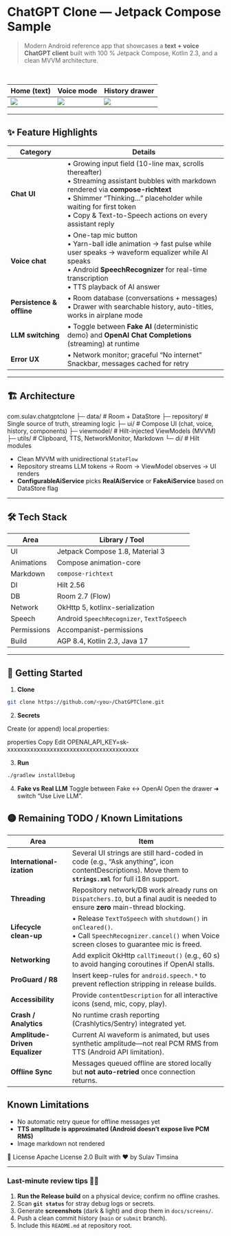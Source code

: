 # ChatGPT Clone — Jetpack Compose Sample

> Modern Android reference app that showcases a **text + voice ChatGPT client** built with 100 % Jetpack Compose, Kotlin 2.3, and a clean MVVM architecture.

<br/>

| Home (text) | Voice mode | History drawer |
|---|---|---|
| ![](docs/screens/chat_light.png) | ![](docs/screens/voice_dark.png) | ![](docs/screens/history_light.png) |

---

## ✨ Feature Highlights

| Category | Details |
|----------|---------|
| **Chat UI** | • Growing input field (10-line max, scrolls thereafter) <br>• Streaming assistant bubbles with markdown rendered via **compose-richtext** <br>• Shimmer “Thinking…” placeholder while waiting for first token <br>• Copy & Text-to-Speech actions on every assistant reply |
| **Voice chat** | • One-tap mic button <br>• Yarn-ball idle animation → fast pulse while user speaks → waveform equalizer while AI speaks <br>• Android **SpeechRecognizer** for real-time transcription <br>• TTS playback of AI answer |
| **Persistence & offline** | • Room database (conversations + messages) <br>• Drawer with searchable history, auto-titles, works in airplane mode |
| **LLM switching** | • Toggle between **Fake AI** (deterministic demo) and **OpenAI Chat Completions** (streaming) at runtime |
| **Error UX** | • Network monitor; graceful “No internet” Snackbar, messages cached for retry |

---

## 🏗️ Architecture
com.sulav.chatgptclone
├─ data/ # Room + DataStore
├─ repository/ # Single source of truth, streaming logic
├─ ui/ # Compose UI (chat, voice, history, components)
├─ viewmodel/ # Hilt-injected ViewModels (MVVM)
├─ utils/ # Clipboard, TTS, NetworkMonitor, Markdown
└─ di/ # Hilt modules

* Clean MVVM with unidirectional `StateFlow`  
* Repository streams LLM tokens → Room → ViewModel observes → UI renders  
* **ConfigurableAiService** picks **RealAiService** or **FakeAiService** based on DataStore flag

---

## 🛠️ Tech Stack

| Area | Library / Tool |
|------|----------------|
| UI | Jetpack Compose 1.8, Material 3 |
| Animations | Compose animation-core |
| Markdown | `compose-richtext` |
| DI | Hilt 2.56 |
| DB | Room 2.7 (Flow) |
| Network | OkHttp 5, kotlinx-serialization |
| Speech | Android `SpeechRecognizer`, `TextToSpeech` |
| Permissions | Accompanist-permissions |
| Build | AGP 8.4, Kotlin 2.3, Java 17 |

---

## 🚀 Getting Started

1. **Clone**

```bash
git clone https://github.com/<you>/ChatGPTClone.git
```

2. **Secrets**

Create (or append) local.properties:

properties
Copy
Edit
OPENAI_API_KEY=sk-xxxxxxxxxxxxxxxxxxxxxxxxxxxxxxxxxxxxxxxx

3. **Run**

```bash
./gradlew installDebug
```

4. **Fake vs Real LLM**
Toggle between Fake ↔︎ OpenAI
Open the drawer ➜ switch “Use Live LLM”.

## 🟡 Remaining TODO / Known Limitations

| Area | Item |
|------|------|
| **International-ization** | Several UI strings are still hard-coded in code (e.g., “Ask anything”, icon contentDescriptions). Move them to **`strings.xml`** for full i18n support. |
| **Threading** | Repository network/DB work already runs on `Dispatchers.IO`, but a final audit is needed to ensure **zero** main-thread blocking. |
| **Lifecycle clean-up** | • Release `TextToSpeech` with `shutdown()` in `onCleared()`.<br>• Call `SpeechRecognizer.cancel()` when Voice screen closes to guarantee mic is freed. |
| **Networking** | Add explicit OkHttp `callTimeout()` (e.g., 60 s) to avoid hanging coroutines if OpenAI stalls. |
| **ProGuard / R8** | Insert keep-rules for `android.speech.*` to prevent reflection stripping in release builds. |
| **Accessibility** | Provide `contentDescription` for all interactive icons (send, mic, copy, play). |
| **Crash / Analytics** | No runtime crash reporting (Crashlytics/Sentry) integrated yet. |
| **Amplitude-Driven Equalizer** | Current AI waveform is animated, but uses synthetic amplitude—not real PCM RMS from TTS (Android API limitation). |
| **Offline Sync** | Messages queued offline are stored locally but **not auto-retried** once connection returns. |

## Known Limitations
- No automatic retry queue for offline messages yet
- **TTS amplitude is approximated (Android doesn’t expose live PCM RMS)**
- Image markdown not rendered


📄 License
Apache License 2.0
Built with ❤️ by Sulav Timsina

---

### Last-minute review tips 🕵️‍♂️

1. **Run the Release build** on a physical device; confirm no offline crashes.  
2. Scan **`git status`** for stray debug logs or secrets.  
3. Generate **screenshots** (dark & light) and drop them in `docs/screens/`.  
4. Push a clean commit history (`main` or `submit` branch).  
5. Include this `README.md` at repository root.


